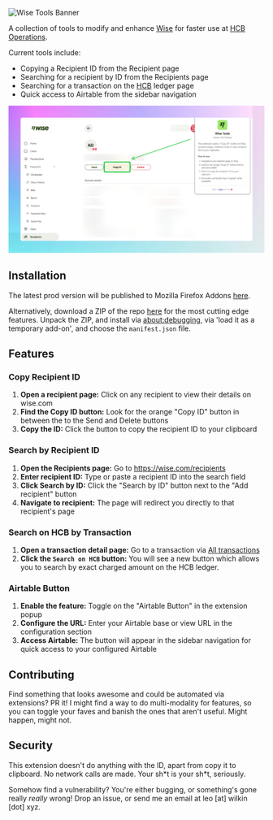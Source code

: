 ![Wise Tools Banner](https://github.com/user-attachments/assets/62b5186f-6e07-4016-b7e4-20d431d7fee4)

A collection of tools to modify and enhance [Wise](https://wise.com) for faster use at [HCB Operations](https://hackclub.com/fiscal-sponsorship).

Current tools include:

- Copying a Recipient ID from the Recipient page
- Searching for a recipient by ID from the Recipients page
- Searching for a transaction on the [HCB](https://github.com/hackclub/hcb) ledger page
- Quick access to Airtable from the sidebar navigation

<img alt="screenshot of Wise dashboard with copy ID feature" src="/assets/demo.png">

## Installation

The latest prod version will be published to Mozilla Firefox Addons [here](https://addons.mozilla.org/en-GB/firefox/addon/wise-tools/).

Alternatively, download a ZIP of the repo [here](https://github.com/leowilkin/wise-tools/archive/refs/heads/main.zip) for the most cutting edge features. Unpack the ZIP, and install via [about:debugging](about:debugging#/runtime/this-firefox), via 'load it as a temporary add-on', and choose the `manifest.json` file.

## Features

### Copy Recipient ID

1. **Open a recipient page:** Click on any recipient to view their details on wise.com
2. **Find the Copy ID button:** Look for the orange "Copy ID" button in between the to the Send and Delete buttons
3. **Copy the ID:** Click the button to copy the recipient ID to your clipboard

### Search by Recipient ID

1. **Open the Recipients page:** Go to https://wise.com/recipients
2. **Enter recipient ID:** Type or paste a recipient ID into the search field
3. **Click Search by ID:** Click the "Search by ID" button next to the "Add recipient" button
4. **Navigate to recipient:** The page will redirect you directly to that recipient's page

### Search on HCB by Transaction

1. **Open a transaction detail page:** Go to a transaction via [All transactions](https://wise.com/all-transactions)
2. **Click the `Search on HCB` button:** You will see a new button which allows you to search by exact charged amount on the HCB ledger.

### Airtable Button

1. **Enable the feature:** Toggle on the "Airtable Button" in the extension popup
2. **Configure the URL:** Enter your Airtable base or view URL in the configuration section
3. **Access Airtable:** The button will appear in the sidebar navigation for quick access to your configured Airtable

## Contributing

Find something that looks awesome and could be automated via extensions? PR it! I might find a way to do multi-modality for features, so you can toggle your faves and banish the ones that aren't useful. Might happen, might not.

## Security

This extension doesn't do anything with the ID, apart from copy it to clipboard. No network calls are made. Your sh\*t is your sh\*t, seriously.

Somehow find a vulnerability? You're either bugging, or something's gone really _really_ wrong! Drop an issue, or send me an email at leo [at] wilkin [dot] xyz.

